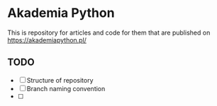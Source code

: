 # Akademia Python

This is repository for articles and code for them that are published on https://akademiapython.pl/

## TODO

- [ ] Structure of repository
- [ ] Branch naming convention
- [ ] 
